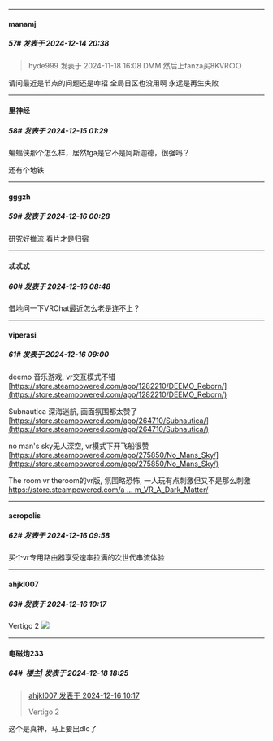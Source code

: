 ﻿
*****

####  manamj  
##### 57#       发表于 2024-12-14 20:38

<blockquote>hyde999 发表于 2024-11-18 16:08
DMM 然后上fanza买8KVR○○</blockquote>
请问最近是节点的问题还是咋招 全局日区也没用啊 永远是再生失败


*****

####  里神经  
##### 58#       发表于 2024-12-15 01:29

蝙蝠侠那个怎么样，居然tga是它不是阿斯迦德，很强吗？

还有个地铁


*****

####  gggzh  
##### 59#       发表于 2024-12-16 00:28

研究好推流 看片才是归宿


*****

####  忒忒忒  
##### 60#       发表于 2024-12-16 08:48

借地问一下VRChat最近怎么老是连不上？


*****

####  viperasi  
##### 61#       发表于 2024-12-16 09:00

deemo 音乐游戏, vr交互模式不错
[https://store.steampowered.com/app/1282210/DEEMO_Reborn/](https://store.steampowered.com/app/1282210/DEEMO_Reborn/)

Subnautica 深海迷航, 画面氛围都太赞了
[https://store.steampowered.com/app/264710/Subnautica/](https://store.steampowered.com/app/264710/Subnautica/)

no man's sky无人深空, vr模式下开飞船很赞
[https://store.steampowered.com/app/275850/No_Mans_Sky/](https://store.steampowered.com/app/275850/No_Mans_Sky/)

The room vr theroom的vr版, 氛围略恐怖, 一人玩有点刺激但又不是那么刺激
[https://store.steampowered.com/a ... m_VR_A_Dark_Matter/](https://store.steampowered.com/app/1104380/The_Room_VR_A_Dark_Matter/)


*****

####  acropolis  
##### 62#       发表于 2024-12-16 09:58

买个vr专用路由器享受速率拉满的次世代串流体验


*****

####  ahjkl007  
##### 63#       发表于 2024-12-16 10:17

Vertigo 2 <img src="https://static.saraba1st.com/image/smiley/face2017/009.gif" referrerpolicy="no-referrer">


*****

####  电磁炮233  
##### 64#         楼主| 发表于 2024-12-18 18:25

<blockquote><a href="httphttps://bbs.saraba1st.com/2b/forum.php?mod=redirect&amp;goto=findpost&amp;pid=66935791&amp;ptid=2207309" target="_blank">ahjkl007 发表于 2024-12-16 10:17</a>

Vertigo 2</blockquote>
这个是真神，马上要出dlc了


